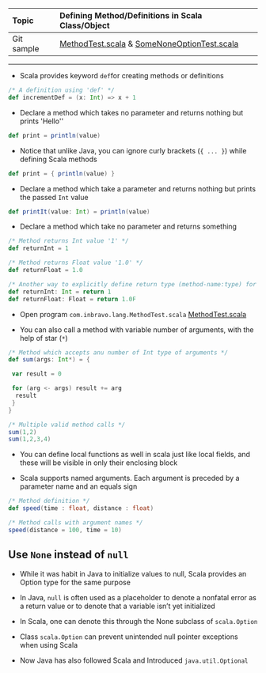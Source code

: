 | Topic | Defining Method/Definitions in Scala Class/Object |
| :--- | :--- |
| Git sample | [MethodTest.scala](https://github.com/inbravo/scala-src/blob/master/src/main/scala/com/inbravo/lang/MethodTest.scala) & [SomeNoneOptionTest.scala](https://github.com/inbravo/scala-src/blob/master/src/main/scala/com/inbravo/lang/SomeNoneOptionTest.scala)|

---

* Scala provides keyword `def`for creating methods or definitions

```scala
/* A definition using 'def' */
def incrementDef = (x: Int) => x + 1 
```

* Declare a method which takes no parameter and returns nothing but prints 'Hello''

```scala
def print = println(value)
```

* Notice that unlike Java, you can ignore curly brackets \(`{ ... }`\) while defining Scala methods

```scala
def print = { println(value) }
```

* Declare a method which take a parameter and returns nothing but prints the passed `Int` value

```scala
def printIt(value: Int) = println(value)
```

* Declare a method which take no parameter and returns something

```scala
/* Method returns Int value '1' */
def returnInt = 1

/* Method returns Float value '1.0' */
def returnFloat = 1.0

/* Another way to explicitly define return type (method-name:type) for methods */
def returnInt: Int = return 1
def returnFloat: Float = return 1.0F
```

* Open program `com.inbravo.lang.MethodTest.scala` [MethodTest.scala](https://github.com/inbravo/scala-src/blob/master/src/main/scala/com/inbravo/lang/MethodTest.scala)

* You can also call a method with variable number of arguments, with the help of star \(`*`\) 

```scala
/* Method which accepts anu number of Int type of arguments */
def sum(args: Int*) = {  

 var result = 0  

 for (arg <- args) result += arg  
  result  
 }
}

/* Multiple valid method calls */
sum(1,2)
sum(1,2,3,4)
```

* You can define local functions as well in scala just like local fields, and these will be visible in only their enclosing block 

* Scala supports named arguments. Each argument is preceded by a parameter name and an equals sign

```scala
/* Method definition */
def speed(time : float, distance : float)

/* Method calls with argument names */
speed(distance = 100, time = 10)
```

##	Use `None` instead of `null`

*	While it was habit in Java to initialize values to null, Scala provides an Option type for the same purpose

*	In Java, `null` is often used as a placeholder to denote a nonfatal error as a return value or to denote that a variable isn’t yet initialized

*	In Scala, one can denote this through the None subclass of `scala.Option`

*	Class `scala.Option` can prevent unintended null pointer exceptions when using Scala

*	Now Java has also followed Scala and Introduced `java.util.Optional`


